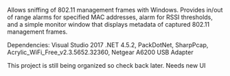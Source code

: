 Allows sniffing of 802.11 management frames with Windows. Provides in/out of range alarms for specified MAC addresses, alarm for RSSI thresholds, and a simple monitor window that displays metadata of captured 802.11 management frames.

Dependencies:
Visual Studio 2017
.NET 4.5.2, 
PackDotNet, 
SharpPcap, 
Acrylic_WiFi_Free_v2.3.5652.32360, 
Netgear A6200 USB Adapter

This project is still being organized so check back later.
Needs new UI
